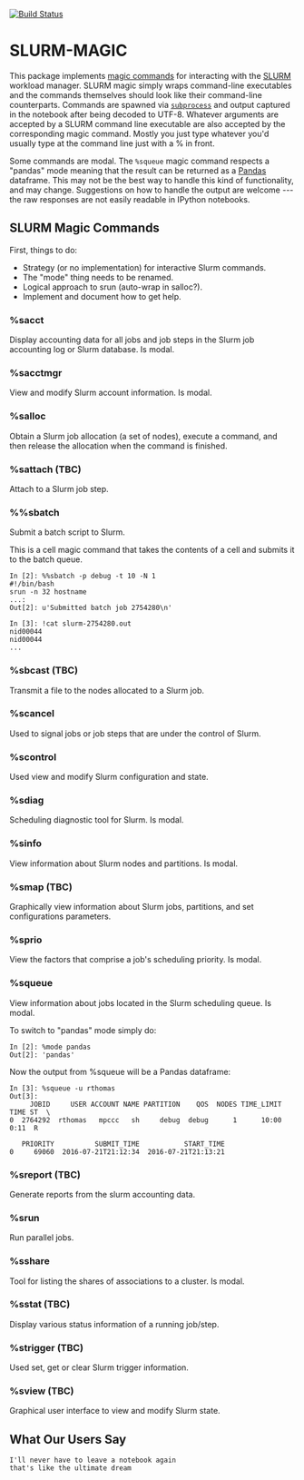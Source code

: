 
[![Build Status](https://travis-ci.org/NERSC/slurm-magic.svg?branch=master)](https://travis-ci.org/NERSC/slurm-magic)

SLURM-MAGIC
===========

This package implements [magic commands](http://ipython.readthedocs.io/en/stable/interactive/magics.html) for interacting with the [SLURM](http://slurm.schedmd.com/) workload manager.
SLURM magic simply wraps command-line executables and the commands themselves should look like their command-line counterparts.
Commands are spawned via [`subprocess`](https://docs.python.org/library/subprocess.html) and output captured in the notebook after being decoded to UTF-8.
Whatever arguments are accepted by a SLURM command line executable are also accepted by the corresponding magic command.
Mostly you just type whatever you'd usually type at the command line just with a % in front.

Some commands are modal.
The `%squeue` magic command respects a "pandas" mode meaning that the result can be returned as a [Pandas](http://pandas.pydata.org/pandas-docs/stable/) dataframe.
This may not be the best way to handle this kind of functionality, and may change.
Suggestions on how to handle the output are welcome --- the raw responses are not easily readable in IPython notebooks.

SLURM Magic Commands
--------------------

First, things to do:

* Strategy (or no implementation) for interactive Slurm commands.
* The "mode" thing needs to be renamed.
* Logical approach to srun (auto-wrap in salloc?).
* Implement and document how to get help.

### %sacct

Display accounting data for all jobs and job steps in the Slurm job accounting log or Slurm database.
Is modal.

### %sacctmgr

View and modify Slurm account information.
Is modal.

### %salloc

Obtain a Slurm job allocation (a set of nodes), execute a command, and then release the allocation when the command is finished.

### %sattach (TBC)

Attach to a Slurm job step.

### %%sbatch

Submit a batch script to Slurm.

This is a cell magic command that takes the contents of a cell and submits it to the batch queue.

    In [2]: %%sbatch -p debug -t 10 -N 1
    #!/bin/bash
    srun -n 32 hostname
    ...:
    Out[2]: u'Submitted batch job 2754280\n'

    In [3]: !cat slurm-2754280.out
    nid00044
    nid00044
    ...

### %sbcast (TBC)

Transmit a file to the nodes allocated to a Slurm job.

### %scancel

Used to signal jobs or job steps that are under the control of Slurm.

### %scontrol

Used view and modify Slurm configuration and state.

### %sdiag

Scheduling diagnostic tool for Slurm.
Is modal.

### %sinfo

View information about Slurm nodes and partitions.
Is modal.

### %smap (TBC)

Graphically view information about Slurm jobs, partitions, and set configurations parameters.

### %sprio

View the factors that comprise a job's scheduling priority.
Is modal.

### %squeue

View information about jobs located in the Slurm scheduling queue.
Is modal.

To switch to "pandas" mode simply do:

    In [2]: %mode pandas
    Out[2]: 'pandas'

Now the output from %squeue will be a Pandas dataframe:

    In [3]: %squeue -u rthomas
    Out[3]:
         JOBID     USER ACCOUNT NAME PARTITION    QOS  NODES TIME_LIMIT  TIME ST  \
    0  2764292  rthomas   mpccc   sh     debug  debug      1      10:00  0:11  R

       PRIORITY          SUBMIT_TIME           START_TIME
    0     69060  2016-07-21T21:12:34  2016-07-21T21:13:21

### %sreport (TBC)

Generate reports from the slurm accounting data.

### %srun

Run parallel jobs.

### %sshare

Tool for listing the shares of associations to a cluster.
Is modal.

### %sstat (TBC)

Display various status information of a running job/step.

### %strigger (TBC)

Used set, get or clear Slurm trigger information.

### %sview (TBC)

Graphical user interface to view and modify Slurm state.

What Our Users Say
------------------

    I'll never have to leave a notebook again
    that's like the ultimate dream
